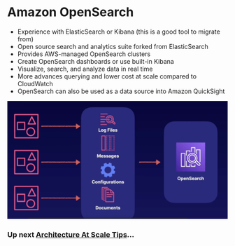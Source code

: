 # Amazon OpenSearch

- Experience with ElasticSearch or Kibana (this is a good tool to migrate from)
- Open source search and analytics suite forked from ElasticSearch
- Provides AWS-managed OpenSearch clusters
- Create OpenSearch dashboards or use built-in Kibana
- Visualize, search, and analyze data in real time
- More advances querying and lower cost at scale compared to CloudWatch
- OpenSearch can also be used as a data source into Amazon QuickSight

![Amazon OpenSearch](../../assets/aws-opensearch.png)

### Up next [Architecture At Scale Tips](../architecture-at-scale-tips/README.md)...